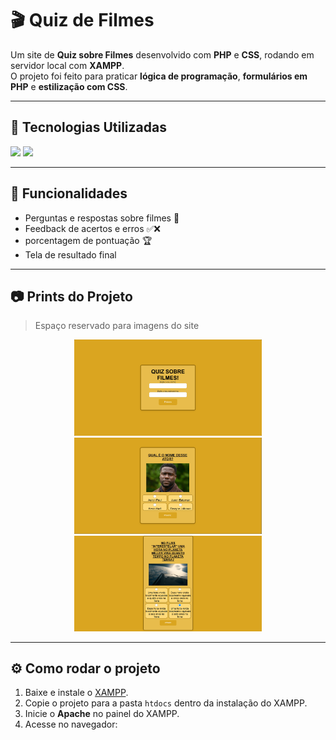 # 🎬 Quiz de Filmes  

Um site de **Quiz sobre Filmes** desenvolvido com **PHP** e **CSS**, rodando em servidor local com **XAMPP**.  
O projeto foi feito para praticar **lógica de programação**, **formulários em PHP** e **estilização com CSS**.  

---

## 🚀 Tecnologias Utilizadas

<p align="left">
  <img src="https://cdn.jsdelivr.net/gh/devicons/devicon/icons/php/php-original.svg" width="50"/>
  <img src="https://cdn.jsdelivr.net/gh/devicons/devicon/icons/css3/css3-original.svg" width="50"/>
</p>

---

## 📌 Funcionalidades
- Perguntas e respostas sobre filmes 🎥  
- Feedback de acertos e erros ✅❌  
- porcentagem de pontuação 🏆  
- Tela de resultado final  

---

## 📷 Prints do Projeto
> Espaço reservado para imagens do site

<p align="center">
  <img src="./prints/inicial.png" width="300"/>
  <img src="./prints/p1.png" width="300"/>
  <img src="./prints/p8.png" width="300"/>
</p>

---

## ⚙️ Como rodar o projeto

1. Baixe e instale o [XAMPP](https://www.apachefriends.org/).  
2. Copie o projeto para a pasta `htdocs` dentro da instalação do XAMPP.  
3. Inicie o **Apache** no painel do XAMPP.  
4. Acesse no navegador: